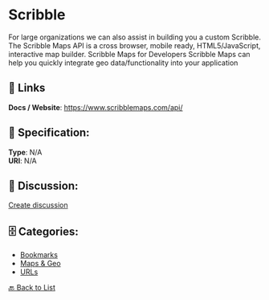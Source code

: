 # Scribble


For large organizations we can also assist in building you a custom Scribble. The Scribble Maps API is a cross browser, mobile ready, HTML5/JavaScript, interactive map builder.  Scribble Maps for Developers Scribble Maps can help you quickly integrate geo data/functionality into your application

##  🔗 Links
**Docs / Website**: https://www.scribblemaps.com/api/

## 🧬 Specification:
**Type**: N/A  
**URI**: N/A

## 💬 Discussion:
[Create discussion](https://github.com/apis-list/apis-list/discussions/new)

## 🗄️ Categories:
- [Bookmarks](https://github.com/apis-list/apis-list#bookmarks)
- [Maps & Geo](https://github.com/apis-list/apis-list#maps--geo)
- [URLs](https://github.com/apis-list/apis-list#urls)




[🔙 Back to List](https://github.com/apis-list/apis-list)
